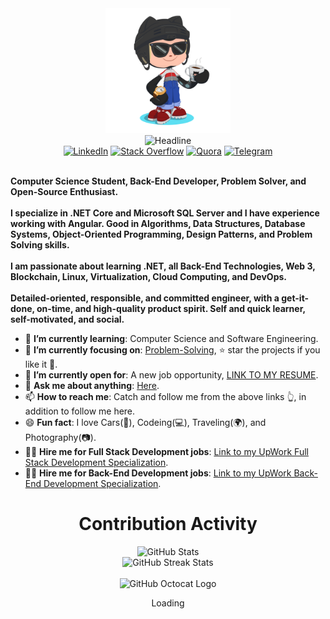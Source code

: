 <div>
    <div align=center>
        <img src="https://raw.githubusercontent.com/AhmedFathyDev/AhmedFathyDev/main/GitHub.png" alt="GitHub Octocat Drinking a Cup of Coffee" height="200">
    </div>
    <div align=center>
        <img src="https://readme-typing-svg.herokuapp.com?color=%236FDA44&size=32&center=true&vCenter=true&width=600&height=50&lines=Hi+there+I'm+Naveen+%F0%9F%91%8B;Computer+Science+Student;Back-End+Developer;Problem+Solver;Open-Source+Enthusiast" alt="Headline" />
    </div>
    <div align=center>
        <a href="https://www.linkedin.com/in/jhanaveenk/"><img src="https://img.shields.io/badge/Linkedin-0077b5?style=flat&logo=linkedin" alt="LinkedIn" /></a>
        <a href="https://stackoverflow.com/users/11837259/ahmed-fathy"><img src="https://img.shields.io/badge/Stack Overflow-f48024?style=flat&logo=stackoverflow&logoColor=white" alt="Stack Overflow" /></a>
        <a href="https://www.quora.com/profile/Ahmed-Fathy-616"><img src="https://img.shields.io/badge/Quora-B92B27?style=flat&logo=quora" alt="Quora" /></a>
        <a href="https://t.me/ahmedfathydev"><img src="https://img.shields.io/badge/Telegram-0088cc?style=flat&logo=telegram" alt="Telegram" /></a>
    </div>
    <div align=left>
        <br>
        <p>
            <strong>
                Computer Science Student, Back-End Developer, Problem Solver, and Open-Source Enthusiast.<br><br>
                I specialize in .NET Core and Microsoft SQL Server and I have experience working with Angular. Good in Algorithms, Data Structures, Database Systems, Object-Oriented Programming, Design Patterns, and Problem Solving skills.<br><br>
                I am passionate about learning .NET, all Back-End Technologies, Web 3, Blockchain, Linux, Virtualization, Cloud Computing, and DevOps.<br><br>
                Detailed-oriented, responsible, and committed engineer, with a get-it-done, on-time, and high-quality product spirit. Self and quick learner, self-motivated, and social.
            </strong>
        </p>
        <ul>
            <li>🌱 <b>I’m currently learning</b>: Computer Science and Software Engineering.</li>
            <li>🎯 <b>I’m currently focusing on</b>: <a href="https://ahmedfathydev.github.io/Problem-Solving/">Problem-Solving</a>, ⭐️ star the projects if you like it 🤩.</li>
            <li>🤔 <b>I’m currently open for</b>: A new job opportunity, <a href="https://flowcv.io/resume/feedback/lMhKFXfgJjf8">LINK TO MY RESUME</a>.</li>
            <li>💬 <b>Ask me about anything</b>: <a href="https://github.com/ahmedfathydev/ahmedfathydev/issues">Here</a>.</li>
            <li>📫 <b>How to reach me</b>: Catch and follow me from the above links 👆, in addition to follow me here.</li>
            <li>😄 <b>Fun fact</b>: I love Cars(🚗), Codeing(💻), Traveling(🌍), and Photography(📷).</li>
            <li>👨‍💻 <b>Hire me for Full Stack Development jobs</b>: <a href="https://www.upwork.com/freelancers/~0121ca7f3563e57c0b?s=1110580755107926016">Link to my UpWork Full Stack Development Specialization</a>.</li>
            <li>👨‍💻 <b>Hire me for Back-End Development jobs</b>: <a href="https://www.upwork.com/freelancers/~0121ca7f3563e57c0b?s=1110580748673863680">Link to my UpWork Back-End Development Specialization</a>.</li>
        </ul>
    </div>
    <div align=center>
        <h1>Contribution Activity</h1>
        <img src="https://github-readme-stats.vercel.app/api?username=jhanaveenk&title_color=6FDA44&text_color=FFFFFF&show_icons=true&icon_color=6FDA44&include_all_commits=true&count_private=true&theme=dark" alt="GitHub Stats" height="200" />
        <br>
        <!--
        <img src="https://github-readme-stats.vercel.app/api/top-langs?username=jhanaveenkdev&layout=compact&title_color=6FDA44&text_color=FFFFFF&theme=dark" alt="GitHub Most Used Languages" height="200" />
        <br>
        -->
        <img src="https://github-readme-streak-stats.herokuapp.com/?user=jhanaveenk&theme=dark&date_format=j%20M%5B%20Y%5D&currStreakLabel=6FDA44&fire=6FDA44&ring=6FDA44" alt="GitHub Streak Stats" height="200" />
        <br>
        <br>
    </div>
    <div align=center>
        <img src="https://raw.githubusercontent.com/AhmedFathyDev/jhanaveenk/main/GitHub.gif" alt="GitHub Octocat Logo" height="100">
        <p>Loading</p>
    </div>
</div>
